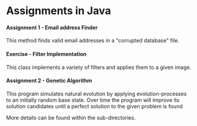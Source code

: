 # Assignments in Java

#### Assignment 1 - Email address Finder

This method finds valid email addresses in a "corrupted database" file.

#### Exercise - Filter Implementation

This class implements a variety of filters and applies them to a given image.

#### Assignment 2 - Genetic Algorithm

This program simulates natural evolution by applying evolution-processes to an initially random base state. Over time the program will improve its solution candidates until a perfect solution to the given problem is found

More details can be found within the sub-directories.

